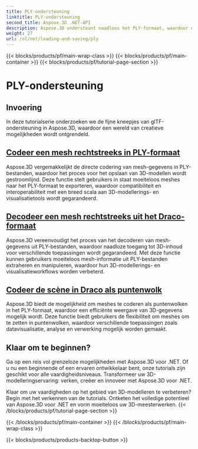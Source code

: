 ```yaml
---
title: PLY-ondersteuning
linktitle: PLY-ondersteuning
second_title: Aspose.3D .NET-API
description: Aspose.3D ondersteunt naadloos het PLY-formaat, waardoor een soepele import en export van 3D-modellen voor veelzijdige gebruiksscenario's mogelijk wordt gemaakt.
weight: 27
url: /nl/net/loading-and-saving/ply
---
```


{{< blocks/products/pf/main-wrap-class >}}
{{< blocks/products/pf/main-container >}}
{{< blocks/products/pf/tutorial-page-section >}}

# PLY-ondersteuning

## Invoering

In deze tutorialserie onderzoeken we de fijne kneepjes van glTF-ondersteuning in Aspose.3D, waardoor een wereld van creatieve mogelijkheden wordt ontgrendeld.

## [Codeer een mesh rechtstreeks in PLY-formaat](encode-mesh)

Aspose.3D vergemakkelijkt de directe codering van mesh-gegevens in PLY-bestanden, waardoor het proces voor het opslaan van 3D-modellen wordt gestroomlijnd. Deze functie stelt gebruikers in staat moeiteloos meshes naar het PLY-formaat te exporteren, waardoor compatibiliteit en interoperabiliteit met een breed scala aan 3D-modellerings- en visualisatietools wordt gegarandeerd.


## [Decodeer een mesh rechtstreeks uit het Draco-formaat](decode-mesh)

Aspose.3D vereenvoudigt het proces van het decoderen van mesh-gegevens uit PLY-bestanden, waardoor naadloze toegang tot 3D-inhoud voor verschillende toepassingen wordt gegarandeerd. Met deze functie kunnen gebruikers moeiteloos mesh-informatie uit PLY-bestanden extraheren en manipuleren, waardoor hun 3D-modellerings- en visualisatieworkflows worden verbeterd.

## [Codeer de scène in Draco als puntenwolk](export-to-ply-point-cloud)

Aspose.3D biedt de mogelijkheid om meshes te coderen als puntenwolken in het PLY-formaat, waardoor een efficiënte weergave van 3D-gegevens mogelijk wordt. Deze functie biedt gebruikers de flexibiliteit om meshes om te zetten in puntenwolken, waardoor verschillende toepassingen zoals datavisualisatie, analyse en verwerking mogelijk worden gemaakt.


## Klaar om te beginnen?

Ga op een reis vol grenzeloze mogelijkheden met Aspose.3D voor .NET. Of u nu een beginnende of een ervaren ontwikkelaar bent, onze tutorials zijn geschikt voor alle vaardigheidsniveaus. Transformeer uw 3D-modelleringservaring: verken, creëer en innoveer met Aspose.3D voor .NET.

Klaar om uw vaardigheden op het gebied van 3D-modelleren te verbeteren? Begin met het verkennen van de tutorials. Ontketen het volledige potentieel van Aspose.3D voor .NET en vorm moeiteloos uw 3D-meesterwerken.
{{< /blocks/products/pf/tutorial-page-section >}}

{{< /blocks/products/pf/main-container >}}
{{< /blocks/products/pf/main-wrap-class >}}

{{< blocks/products/products-backtop-button >}}
